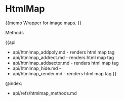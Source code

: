 HtmlMap 
=============


{{memo Wrapper for image maps. }}




<div class='h2'>Methods</div>

{{api
- api/htmlmap_addpoly.md - renders html map tag
- api/htmlmap_addrect.md - renders html map tag
- api/htmlmap_addsector.md - renders html map tag
- api/htmlmap_hide.md - 
- api/htmlmap_render.md - renders html map tag
}}





@index:
- api/refs/htmlmap_methods.md

